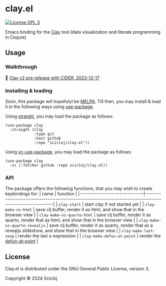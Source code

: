# clay.el

[![License GPL 3][badge-license]](http://www.gnu.org/licenses/gpl-3.0.txt)

Emacs binding for the [Clay](https://scicloj.github.io/clay) tool (data visualization and literate programming in Clojure)


## Usage

### Walkthrough

:movie_camera: [Clay v2 pre-release with CIDER, 2023-12-17](https://www.youtube.com/watch?v=fd4kjlws6Ts)

### Installing & loading

Soon, this package will hopefulyl be [MELPA](https://melpa.org/). Till then, you may install & load it in the following ways using [use-package](https://github.com/jwiegley/use-package).

Using [straight](https://github.com/radian-software/straight.el), you may load the package as follows:

```elisp
(use-package clay
  :straight (clay
             :type git
             :host github
             :repo "scicloj/clay.el"))
```

Using [vc-use-package](https://github.com/slotThe/vc-use-package), you may load the package as follows:

```elisp
(use-package clay
  :vc (:fetcher github :repo scicloj/clay.el))
```
  
### API
  
  The package offers the following functions, that you may wish to create keybindings for:
  | name                           | function                                                                                                     |
  |--------------------------------|--------------------------------------------------------------------------------------------------------------|
  | `clay-start`                   | start clay if not started yet                                                                                |
  | `clay-make-ns-html`            | save clj buffer, render it as html, and show that in the browser view                                        |
  | `clay-make-ns-quarto-html`     | save clj buffer, render it as quarto, render that as html, and show that in the browser view                 |
  | `clay-make-ns-quarto-revealjs` | save clj buffer, render it as quarto, render that as a revealjs slideshow, and show that in the browser view |
  | `clay-make-last-sexp`          | render the last s-expression                                                                                 |
  | `clay-make-defun-at-point`     | render the [defun-at-point](https://www.emacswiki.org/emacs/ThingAtPoint)                                    |

## License

Clay.el is distributed under the GNU General Public License, version 3.

Copyright © 2024 Scicloj

[badge-license]: https://img.shields.io/badge/license-GPL_3-green.svg

